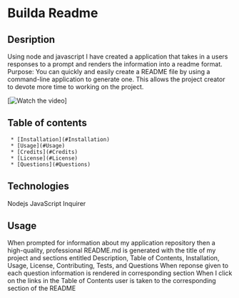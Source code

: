 # Builda Readme
  
  ## Desription 
   Using node and javascript I have created a application that takes in a users responses to a prompt and renders the information into a readme format.
   Purpose: You can quickly and easily create a README file by using a command-line application to generate one. This allows the project creator to devote more time to working on the project.

   [![Watch the video](https://youtu.be/knZlw26QMyI)]

  ## Table of contents
     * [Installation](#Installation)
     * [Usage](#Usage)
     * [Credits](#Credits)
     * [License](#License)
     * [Questions](#Questions)
  ## Technologies 
   Nodejs
   JavaScript
   Inquirer
  ## Usage 
   When prompted for information about my application repository then a high-quality, professional README.md is generated with the title of my project and sections entitled Description, Table of Contents, Installation, Usage, License, Contributing, Tests, and Questions
   When reponse given to each question information is rendered in corresponding section
   When I click on the links in the Table of Contents user is taken to the corresponding section of the README




